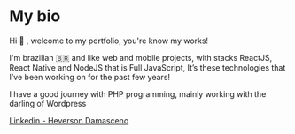# My bio

<p>Hi 👋 , welcome to my portfolio, you're know my works!</p>

<p>I'm brazilian 🇧🇷 and like web and mobile projects, with stacks ReactJS, React Native and NodeJS that is Full JavaScript, It’s these technologies that I’ve been working on for the past few years!</p>

<p>I have a good journey with PHP programming, mainly working with the darling of Wordpress</p>

<p><a href="https://www.linkedin.com/in/heversondamasceno/">Linkedin - Heverson Damasceno</a></p>  
